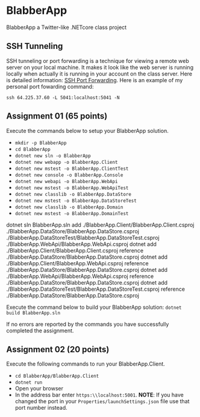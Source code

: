 # BlabberApp

BlabberApp a Twitter-like .NETcore class project

## SSH Tunneling

SSH tunneling or port forwarding is a technique for viewing a remote web server on your local machine.  It makes it look like the web server is running locally when actually it is running in your account on the class server.  Here is detailed information: [SSH Port Forwarding](https://www.ssh.com/ssh/tunneling/example).  Here is an example of my personal port fowarding command:

`ssh 64.225.37.60 -L 5041:localhost:5041 -N`

## Assignment 01 (65 points)

Execute the commands below to setup your BlabberApp solution.

- `mkdir -p BlabberApp`
- `cd BlabberApp`
- `dotnet new sln -o BlabberApp`
- `dotnet new webapp -o BlabberApp.Client`
- `dotnet new mstest -o BlabberApp.ClientTest`
- `dotnet new console -o BlabberApp.Console`
- `dotnet new webapi -o BlabberApp.WebApi`
- `dotnet new mstest -o BlabberApp.WebApiTest`
- `dotnet new classlib -o BlabberApp.DataStore`
- `dotnet new mstest -o BlabberApp.DataStoreTest`
- `dotnet new classlib -o BlabberApp.Domain`
- `dotnet new mstest -o BlabberApp.DomainTest`

dotnet sln BlabberApp.sln add ./BlabberApp.Client/BlabberApp.Client.csproj ./BlabberApp.DataStore/BlabberApp.DataStore.csproj ./BlabberApp.DataStoreTest/BlabberApp.DataStoreTest.csproj ./BlabberApp.WebApi/BlabberApp.WebApi.csproj
dotnet add ./BlabberApp.Client/BlabberApp.Client.csproj reference ./BlabberApp.DataStore/BlabberApp.DataStore.csproj
dotnet add ./BlabberApp.Client/BlabberApp.WebApi.csproj reference ./BlabberApp.DataStore/BlabberApp.DataStore.csproj
dotnet add ./BlabberApp.WebApi/BlabberApp.WebApi.csproj reference ./BlabberApp.DataStore/BlabberApp.DataStore.csproj
dotnet add ./BlabberApp.DataStoreTest/BlabberApp.DataStoreTest.csproj reference ./BlabberApp.DataStore/BlabberApp.DataStore.csproj

Execute the command below to build your BlabberApp solution: `dotnet build BlabberApp.sln`

If no errors are reported by the commands you have successfully completed the assignment.

## Assignment 02 (20 points)

Execute the following commands to run your BlabberApp.Client.

- `cd BlabberApp/BlabberApp.Client`
- `dotnet run`
- Open your browser
- In the address bar enter `https:\\localhost:5001`.  **NOTE**: If you have changed the port in your `Properties/launchSettings.json` file use that port number instead.
